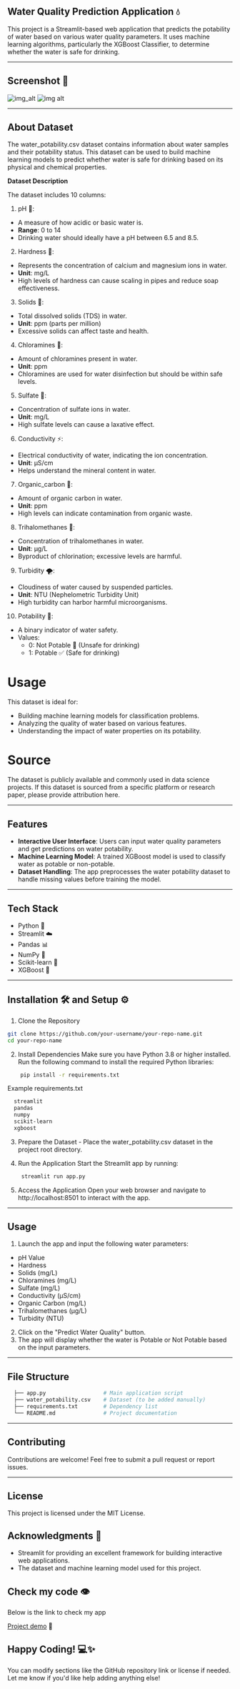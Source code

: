 ## Water Quality Prediction Application 💧
This project is a Streamlit-based web application that predicts the potability of water based on various water quality parameters. It uses machine learning algorithms, particularly the XGBoost Classifier, to determine whether the water is safe for drinking.

---

## Screenshot 📸

![img_alt](https://github.com/vinutmaradur/Water_Quality_Test/blob/main/wp%201.png?raw=true)
![img alt](https://github.com/vinutmaradur/Water_Quality_Test/blob/main/wp%202.png?raw=true)

---

## About Dataset

The water_potability.csv dataset contains information about water samples and their potability status. This dataset can be used to build machine learning models to predict whether water is safe for drinking based on its physical and chemical properties.

**Dataset Description**

The dataset includes 10 columns:

1. pH 🧪:

- A measure of how acidic or basic water is.
- **Range**: 0 to 14
- Drinking water should ideally have a pH between 6.5 and 8.5.
  
2. Hardness 💎:

- Represents the concentration of calcium and magnesium ions in water.
- **Unit**: mg/L
- High levels of hardness can cause scaling in pipes and reduce soap effectiveness.
  
3. Solids 🌊:

- Total dissolved solids (TDS) in water.
- **Unit**: ppm (parts per million)
- Excessive solids can affect taste and health.
  
4. Chloramines 🧼:

- Amount of chloramines present in water.
- **Unit**: ppm
- Chloramines are used for water disinfection but should be within safe levels.
  
5. Sulfate 🧂:

- Concentration of sulfate ions in water.
- **Unit**: mg/L
- High sulfate levels can cause a laxative effect.
  
6. Conductivity ⚡:

- Electrical conductivity of water, indicating the ion concentration.
- **Unit**: µS/cm
- Helps understand the mineral content in water.
  
7. Organic_carbon 🌱:

- Amount of organic carbon in water.
- **Unit**: ppm
- High levels can indicate contamination from organic waste.
  
8. Trihalomethanes 🧴:

- Concentration of trihalomethanes in water.
- **Unit**: µg/L
- Byproduct of chlorination; excessive levels are harmful.
  
9. Turbidity 🌪️:

- Cloudiness of water caused by suspended particles.
- **Unit**: NTU (Nephelometric Turbidity Unit)
- High turbidity can harbor harmful microorganisms.
  
10. Potability  🚰:

- A binary indicator of water safety.
- Values:
   - 0: Not Potable 🛑 (Unsafe for drinking)
   - 1: Potable ✅ (Safe for drinking)
     
# Usage
This dataset is ideal for:

- Building machine learning models for classification problems.
- Analyzing the quality of water based on various features.
- Understanding the impact of water properties on its potability.
  
# Source
The dataset is publicly available and commonly used in data science projects. If this dataset is sourced from a specific platform or research paper, please provide attribution here.

---

## Features

- **Interactive User Interface**: Users can input water quality parameters and get predictions on water potability.
- **Machine Learning Model**: A trained XGBoost model is used to classify water as potable or non-potable.
- **Dataset Handling**: The app preprocesses the water potability dataset to handle missing values before training the model.

---

## Tech Stack
- Python 🐍
- Streamlit ☁️
- Pandas 📊
- NumPy 🧮
- Scikit-learn 🤖
- XGBoost 🔮

---

## Installation 🛠️ and Setup ⚙️
  1. Clone the Repository
  ```bash
  git clone https://github.com/your-username/your-repo-name.git  
  cd your-repo-name
  ```
  2. Install Dependencies
   Make sure you have Python 3.8 or higher installed. Run the following command to install the required Python libraries:
   ```bash
       pip install -r requirements.txt
   ```
   Example requirements.txt
   ```bash
     streamlit  
     pandas  
     numpy  
     scikit-learn  
     xgboost
   ```
   3. Prepare the Dataset
    - Place the water_potability.csv dataset in the project root directory.
      
   4. Run the Application
   Start the Streamlit app by running:
      ```bash
       streamlit run app.py  
      ```
   5. Access the Application
   Open your web browser and navigate to http://localhost:8501 to interact with the app.

  ---

 ## Usage
 
1. Launch the app and input the following water parameters:
- pH Value
- Hardness
- Solids (mg/L)
- Chloramines (mg/L)
- Sulfate (mg/L)
- Conductivity (μS/cm)
- Organic Carbon (mg/L)
- Trihalomethanes (μg/L)
- Turbidity (NTU)
2. Click on the "Predict Water Quality" button.
3. The app will display whether the water is Potable or Not Potable based on the input parameters.

---

## File Structure
```bash
  ├── app.py                  # Main application script  
  ├── water_potability.csv    # Dataset (to be added manually)  
  ├── requirements.txt        # Dependency list  
  └── README.md               # Project documentation
 ```

 ---

 ## Contributing
  
   Contributions are welcome! Feel free to submit a pull request or report issues.

 ---

## License

  This project is licensed under the MIT License.

## Acknowledgments 🙌
- Streamlit for providing an excellent framework for building interactive web applications.
- The dataset and machine learning model used for this project.

## Check my code 👁️
Below is the link to check my app

  [Project demo](https://waterqualitytest-2025.streamlit.app/) 🚀

## Happy Coding! 💻✨

You can modify sections like the GitHub repository link or license if needed. Let me know if you'd like help adding anything else!

 
